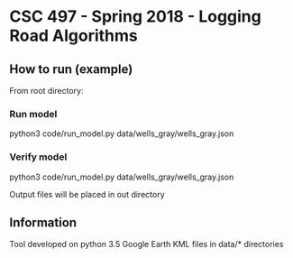# CSC 497 - Spring 2018 - Logging Road Algorithms

## How to run (example)
From root directory:

### Run model
python3 code/run_model.py data/wells_gray/wells_gray.json

### Verify model
python3 code/run_model.py data/wells_gray/wells_gray.json

Output files will be placed in out directory


## Information
Tool developed on python 3.5
Google Earth KML files in data/* directories